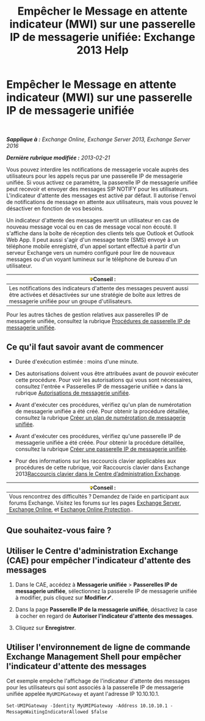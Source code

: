 ﻿---
title: 'Empêcher le Message en attente indicateur (MWI) sur une passerelle IP de messagerie unifiée: Exchange 2013 Help'
TOCTitle: Empêcher le Message en attente indicateur (MWI) sur une passerelle IP de messagerie unifiée
ms:assetid: 7af6d094-199f-4134-a25d-9fc7e9c05fe1
ms:mtpsurl: https://technet.microsoft.com/fr-fr/library/JJ673536(v=EXCHG.150)
ms:contentKeyID: 50478525
ms.date: 05/23/2018
mtps_version: v=EXCHG.150
ms.translationtype: MT
---

# Empêcher le Message en attente indicateur (MWI) sur une passerelle IP de messagerie unifiée

 

_**Sapplique à :** Exchange Online, Exchange Server 2013, Exchange Server 2016_

_**Dernière rubrique modifiée :** 2013-02-21_

Vous pouvez interdire les notifications de messagerie vocale auprès des utilisateurs pour les appels reçus par une passerelle IP de messagerie unifiée. Si vous activez ce paramètre, la passerelle IP de messagerie unifiée peut recevoir et envoyer des messages SIP NOTIFY pour les utilisateurs. L'indicateur d'attente des messages est activé par défaut. Il autorise l'envoi de notifications de message en attente aux utilisateurs, mais vous pouvez le désactiver en fonction de vos besoins.

Un indicateur d'attente des messages avertit un utilisateur en cas de nouveau message vocal ou en cas de message vocal non écouté. Il s'affiche dans la boîte de réception des clients tels que Outlook et Outlook Web App. Il peut aussi s'agir d'un message texte (SMS) envoyé à un téléphone mobile enregistré, d'un appel sortant effectué à partir d'un serveur Exchange vers un numéro configuré pour lire de nouveaux messages ou d'un voyant lumineux sur le téléphone de bureau d'un utilisateur.

<table>
<thead>
<tr class="header">
<th><img src="images/Bb125224.tip(EXCHG.150).gif" title="Conseil" alt="Conseil" />Conseil :</th>
</tr>
</thead>
<tbody>
<tr class="odd">
<td>Les notifications des indicateurs d'attente des messages peuvent aussi être activées et désactivées sur une stratégie de boîte aux lettres de messagerie unifiée pour un groupe d'utilisateurs.</td>
</tr>
</tbody>
</table>


Pour les autres tâches de gestion relatives aux passerelles IP de messagerie unifiée, consultez la rubrique [Procédures de passerelle IP de messagerie unifiée](um-ip-gateway-procedures-exchange-2013-help.md).

## Ce qu'il faut savoir avant de commencer

  - Durée d'exécution estimée : moins d'une minute.

  - Des autorisations doivent vous être attribuées avant de pouvoir exécuter cette procédure. Pour voir les autorisations qui vous sont nécessaires, consultez l'entrée « Passerelles IP de messagerie unifiée » dans la rubrique [Autorisations de messagerie unifiée](unified-messaging-permissions-exchange-2013-help.md).

  - Avant d'exécuter ces procédures, vérifiez qu'un plan de numérotation de messagerie unifiée a été créé. Pour obtenir la procédure détaillée, consultez la rubrique [Créer un plan de numérotation de messagerie unifiée](create-a-um-dial-plan-exchange-2013-help.md).

  - Avant d'exécuter ces procédures, vérifiez qu'une passerelle IP de messagerie unifiée a été créée. Pour obtenir la procédure détaillée, consultez la rubrique [Créer une passerelle IP de messagerie unifiée](create-a-um-ip-gateway-exchange-2013-help.md).

  - Pour des informations sur les raccourcis clavier applicables aux procédures de cette rubrique, voir Raccourcis clavier dans Exchange 2013[Raccourcis clavier dans le Centre d’administration Exchange](keyboard-shortcuts-in-the-exchange-admin-center-exchange-online-protection-help.md).

<table>
<thead>
<tr class="header">
<th><img src="images/Bb125224.tip(EXCHG.150).gif" title="Conseil" alt="Conseil" />Conseil :</th>
</tr>
</thead>
<tbody>
<tr class="odd">
<td>Vous rencontrez des difficultés ? Demandez de l’aide en participant aux forums Exchange. Visitez les forums sur les pages <a href="https://go.microsoft.com/fwlink/p/?linkid=60612">Exchange Server</a>, <a href="https://go.microsoft.com/fwlink/p/?linkid=267542">Exchange Online</a>, et <a href="https://go.microsoft.com/fwlink/p/?linkid=285351">Exchange Online Protection</a>..</td>
</tr>
</tbody>
</table>


## Que souhaitez-vous faire ?

## Utiliser le Centre d'administration Exchange (CAE) pour empêcher l'indicateur d'attente des messages

1.  Dans le CAE, accédez à **Messagerie unifiée** \> **Passerelles IP de messagerie unifiée**, sélectionnez la passerelle IP de messagerie unifiée à modifier, puis cliquez sur **Modifier**![Icône Modifier](images/Bb124582.6f53ccb2-1f13-4c02-bea0-30690e6ea71d(EXCHG.150).gif "Icône Modifier").

2.  Dans la page **Passerelle IP de la messagerie unifiée**, désactivez la case à cocher en regard de **Autoriser l'indicateur d'attente des messages**.

3.  Cliquez sur **Enregistrer**.

## Utiliser l'environnement de ligne de commande Exchange Management Shell pour empêcher l'indicateur d'attente des messages

Cet exemple empêche l'affichage de l'indicateur d'attente des messages pour les utilisateurs qui sont associés à la passerelle IP de messagerie unifiée appelée `MyUMIPGateway` et ayant l'adresse IP 10.10.10.1.

    Set-UMIPGateway -Identity MyUMIPGateway -Address 10.10.10.1 -MessageWaitingIndicatorAllowed $false

